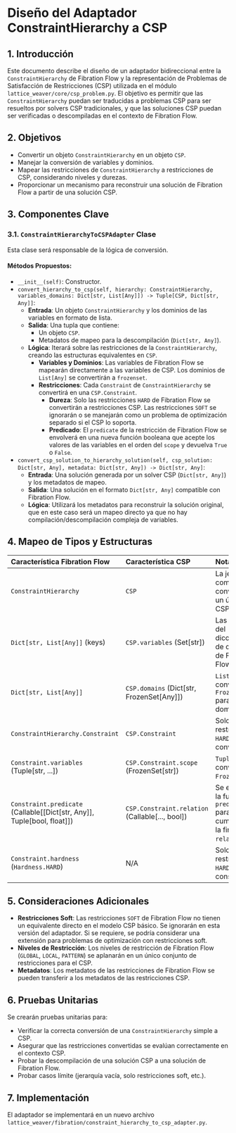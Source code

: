 # Diseño del Adaptador ConstraintHierarchy a CSP

## 1. Introducción
Este documento describe el diseño de un adaptador bidireccional entre la `ConstraintHierarchy` de Fibration Flow y la representación de Problemas de Satisfacción de Restricciones (CSP) utilizada en el módulo `lattice_weaver/core/csp_problem.py`. El objetivo es permitir que las `ConstraintHierarchy` puedan ser traducidas a problemas CSP para ser resueltos por solvers CSP tradicionales, y que las soluciones CSP puedan ser verificadas o descompiladas en el contexto de Fibration Flow.

## 2. Objetivos
*   Convertir un objeto `ConstraintHierarchy` en un objeto `CSP`.
*   Manejar la conversión de variables y dominios.
*   Mapear las restricciones de `ConstraintHierarchy` a restricciones de CSP, considerando niveles y durezas.
*   Proporcionar un mecanismo para reconstruir una solución de Fibration Flow a partir de una solución CSP.

## 3. Componentes Clave

### 3.1. `ConstraintHierarchyToCSPAdapter` Clase
Esta clase será responsable de la lógica de conversión.

#### Métodos Propuestos:

*   `__init__(self)`: Constructor.
*   `convert_hierarchy_to_csp(self, hierarchy: ConstraintHierarchy, variables_domains: Dict[str, List[Any]]) -> Tuple[CSP, Dict[str, Any]]`:
    *   **Entrada**: Un objeto `ConstraintHierarchy` y los dominios de las variables en formato de lista.
    *   **Salida**: Una tupla que contiene:
        *   Un objeto `CSP`.
        *   Metadatos de mapeo para la descompilación (`Dict[str, Any]`).
    *   **Lógica**: Iterará sobre las restricciones de la `ConstraintHierarchy`, creando las estructuras equivalentes en `CSP`.
        *   **Variables y Dominios**: Las variables de Fibration Flow se mapearán directamente a las variables de CSP. Los dominios de `List[Any]` se convertirán a `frozenset`.
        *   **Restricciones**: Cada `Constraint` de `ConstraintHierarchy` se convertirá en una `CSP.Constraint`.
            *   **Dureza**: Solo las restricciones `HARD` de Fibration Flow se convertirán a restricciones CSP. Las restricciones `SOFT` se ignorarán o se manejarán como un problema de optimización separado si el CSP lo soporta.
            *   **Predicado**: El `predicate` de la restricción de Fibration Flow se envolverá en una nueva función booleana que acepte los valores de las variables en el orden del `scope` y devuelva `True` o `False`.
*   `convert_csp_solution_to_hierarchy_solution(self, csp_solution: Dict[str, Any], metadata: Dict[str, Any]) -> Dict[str, Any]`:
    *   **Entrada**: Una solución generada por un solver CSP (`Dict[str, Any]`) y los metadatos de mapeo.
    *   **Salida**: Una solución en el formato `Dict[str, Any]` compatible con Fibration Flow.
    *   **Lógica**: Utilizará los metadatos para reconstruir la solución original, que en este caso será un mapeo directo ya que no hay compilación/descompilación compleja de variables.

## 4. Mapeo de Tipos y Estructuras

| Característica Fibration Flow | Característica CSP        | Notas                                                                 |
| :---------------------------- | :------------------------ | :-------------------------------------------------------------------- |
| `ConstraintHierarchy`         | `CSP`                     | La jerarquía completa se convierte en un único CSP.                   |
| `Dict[str, List[Any]]` (keys) | `CSP.variables` (Set[str]) | Las claves del diccionario de dominios de Fibration Flow.              |
| `Dict[str, List[Any]]`        | `CSP.domains` (Dict[str, FrozenSet[Any]]) | `List` se convierte a `FrozenSet` para dominios.                      |
| `ConstraintHierarchy.Constraint` | `CSP.Constraint`          | Solo restricciones `HARD` se convierten.                               |
| `Constraint.variables` (Tuple[str, ...]) | `CSP.Constraint.scope` (FrozenSet[str]) | `Tuple` se convierte a `FrozenSet`.                                    |
| `Constraint.predicate` (Callable[[Dict[str, Any]], Tuple[bool, float]]) | `CSP.Constraint.relation` (Callable[..., bool]) | Se envuelve la función `predicate` para que cumpla con la firma de `relation`. |
| `Constraint.hardness` (`Hardness.HARD`) | N/A                       | Solo restricciones `HARD` se consideran.                               |

## 5. Consideraciones Adicionales
*   **Restricciones Soft**: Las restricciones `SOFT` de Fibration Flow no tienen un equivalente directo en el modelo CSP básico. Se ignorarán en esta versión del adaptador. Si se requiere, se podría considerar una extensión para problemas de optimización con restricciones soft.
*   **Niveles de Restricción**: Los niveles de restricción de Fibration Flow (`GLOBAL`, `LOCAL`, `PATTERN`) se aplanarán en un único conjunto de restricciones para el CSP.
*   **Metadatos**: Los metadatos de las restricciones de Fibration Flow se pueden transferir a los metadatos de las restricciones CSP.

## 6. Pruebas Unitarias
Se crearán pruebas unitarias para:
*   Verificar la correcta conversión de una `ConstraintHierarchy` simple a CSP.
*   Asegurar que las restricciones convertidas se evalúan correctamente en el contexto CSP.
*   Probar la descompilación de una solución CSP a una solución de Fibration Flow.
*   Probar casos límite (jerarquía vacía, solo restricciones soft, etc.).

## 7. Implementación
El adaptador se implementará en un nuevo archivo `lattice_weaver/fibration/constraint_hierarchy_to_csp_adapter.py`.
